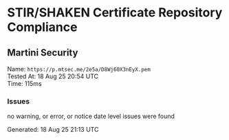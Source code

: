 # STIR/SHAKEN Certificate Repository Compliance

## Martini Security

Name: `https://p.mtsec.me/2e5a/D8Wj60X3nEyX.pem`\
Tested At: 18 Aug 25 20:54 UTC\
Time: 115ms

### Issues

no warning, or error, or notice date level issues were found

Generated: 18 Aug 25 21:13 UTC